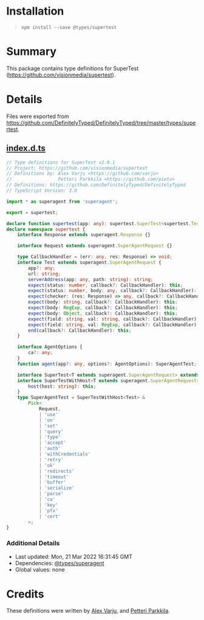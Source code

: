 # Installation
> `npm install --save @types/supertest`

# Summary
This package contains type definitions for SuperTest (https://github.com/visionmedia/supertest).

# Details
Files were exported from https://github.com/DefinitelyTyped/DefinitelyTyped/tree/master/types/supertest.
## [index.d.ts](https://github.com/DefinitelyTyped/DefinitelyTyped/tree/master/types/supertest/index.d.ts)
````ts
// Type definitions for SuperTest v2.0.1
// Project: https://github.com/visionmedia/supertest
// Definitions by: Alex Varju <https://github.com/varju>
//                 Petteri Parkkila <https://github.com/pietu>
// Definitions: https://github.com/DefinitelyTyped/DefinitelyTyped
// TypeScript Version: 3.0

import * as superagent from 'superagent';

export = supertest;

declare function supertest(app: any): supertest.SuperTest<supertest.Test>;
declare namespace supertest {
    interface Response extends superagent.Response {}

    interface Request extends superagent.SuperAgentRequest {}

    type CallbackHandler = (err: any, res: Response) => void;
    interface Test extends superagent.SuperAgentRequest {
        app?: any;
        url: string;
        serverAddress(app: any, path: string): string;
        expect(status: number, callback?: CallbackHandler): this;
        expect(status: number, body: any, callback?: CallbackHandler): this;
        expect(checker: (res: Response) => any, callback?: CallbackHandler): this;
        expect(body: string, callback?: CallbackHandler): this;
        expect(body: RegExp, callback?: CallbackHandler): this;
        expect(body: Object, callback?: CallbackHandler): this;
        expect(field: string, val: string, callback?: CallbackHandler): this;
        expect(field: string, val: RegExp, callback?: CallbackHandler): this;
        end(callback?: CallbackHandler): this;
    }

    interface AgentOptions {
        ca?: any;
    }
    function agent(app?: any, options?: AgentOptions): SuperAgentTest;

    interface SuperTest<T extends superagent.SuperAgentRequest> extends superagent.SuperAgent<T> {}
    interface SuperTestWithHost<T extends superagent.SuperAgentRequest> extends SuperTest<T> {
        host(host: string): this;
    }
    type SuperAgentTest = SuperTestWithHost<Test> &
        Pick<
            Request,
            | 'use'
            | 'on'
            | 'set'
            | 'query'
            | 'type'
            | 'accept'
            | 'auth'
            | 'withCredentials'
            | 'retry'
            | 'ok'
            | 'redirects'
            | 'timeout'
            | 'buffer'
            | 'serialize'
            | 'parse'
            | 'ca'
            | 'key'
            | 'pfx'
            | 'cert'
        >;
}

````

### Additional Details
 * Last updated: Mon, 21 Mar 2022 16:31:45 GMT
 * Dependencies: [@types/superagent](https://npmjs.com/package/@types/superagent)
 * Global values: none

# Credits
These definitions were written by [Alex Varju](https://github.com/varju), and [Petteri Parkkila](https://github.com/pietu).
